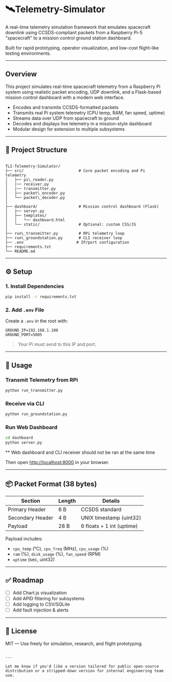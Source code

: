 # 🛰️Telemetry-Simulator

A real-time telemetry simulation framework that emulates spacecraft downlink using CCSDS-compliant packets from a Raspberry Pi-5 "spacecraft" to a mission control ground station dashboard.

Built for rapid prototyping, operator visualization, and low-cost flight-like testing environments.

---

## Overview

This project simulates real-time spacecraft telemetry from a Raspberry Pi system using realistic packet encoding, UDP downlink, and a Flask-based mission control dashboard with a modern web interface.

- Encodes and transmits CCSDS-formatted packets
- Transmits real Pi system telemetry (CPU temp, RAM, fan speed, uptime)
- Streams data over UDP from spacecraft to ground
- Decodes and displays live telemetry in a mission-style dashboard
- Modular design for extension to multiple subsystems

---

## 📁 Project Structure

```

TLI-Telemetry-Simulator/
├── src/                        # Core packet encoding and Pi telemetry
│   ├── pi\_reader.py
│   |── receiver.py
│   |── transmitter.py
│   ├── packet\_encoder.py
│   └── packet\_decoder.py
│
├── dashboard/                  # Mission control dashboard (Flask)
│   ├── server.py
│   ├── templates/
│   │   └── dashboard.html
│   └── static/                 # Optional: custom CSS/JS
│
├── run\_transmitter.py         # RPi telemetry loop
├── run\_groundstation.py       # CLI receiver loop
├── .env                       # IP/port configuration
├── requirements.txt
└── README.md
```

---

## ⚙️ Setup

### 1. Install Dependencies

```bash
pip install -r requirements.txt
````

### 2. Add `.env` File

Create a `.env` in the root with:

```env
GROUND_IP=192.168.1.100
GROUND_PORT=5005
```

> Your Pi must send to this IP and port.

---

## 🔄 Usage

### Transmit Telemetry from RPi

```bash
python run_transmitter.py
```

### Receive via CLI

```bash
python run_groundstation.py
```

### Run Web Dashboard

```bash
cd dashboard
python server.py
```

** Web dashboard and CLI receiver should not be ran at the same time

Then open [http://localhost:8000](http://localhost:8000) in your browser.

---

## 📦 Packet Format (38 bytes)

| Section          | Length | Details                   |
| ---------------- | ------ | ------------------------- |
| Primary Header   | 6 B    | CCSDS standard            |
| Secondary Header | 4 B    | UNIX timestamp (uint32)   |
| Payload          | 28 B   | 6 floats + 1 int (uptime) |

Payload includes:

* `cpu_temp` (°C), `cpu_freq` (MHz), `cpu_usage` (%)
* `ram` (%), `disk_usage` (%), `fan_speed` (RPM)
* `uptime` (sec, uint32)

---

## ✅ Roadmap

* [ ] Add Chart.js visualization
* [ ] Add APID filtering for subsystems
* [ ] Add logging to CSV/SQLite
* [ ] Add fault injection & alerts

---

## 📜 License

MIT — Use freely for simulation, research, and flight prototyping.

```

---

Let me know if you'd like a version tailored for public open-source distribution or a stripped-down version for internal engineering team use.
```
